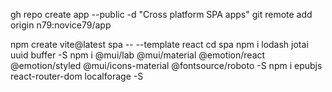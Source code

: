 gh repo create app --public -d "Cross platform SPA apps"
git remote add origin n79:novice79/app

npm create vite@latest spa -- --template react
cd spa
npm i lodash jotai uuid buffer -S
npm i @mui/lab @mui/material @emotion/react @emotion/styled @mui/icons-material @fontsource/roboto -S
npm i epubjs react-router-dom localforage -S
